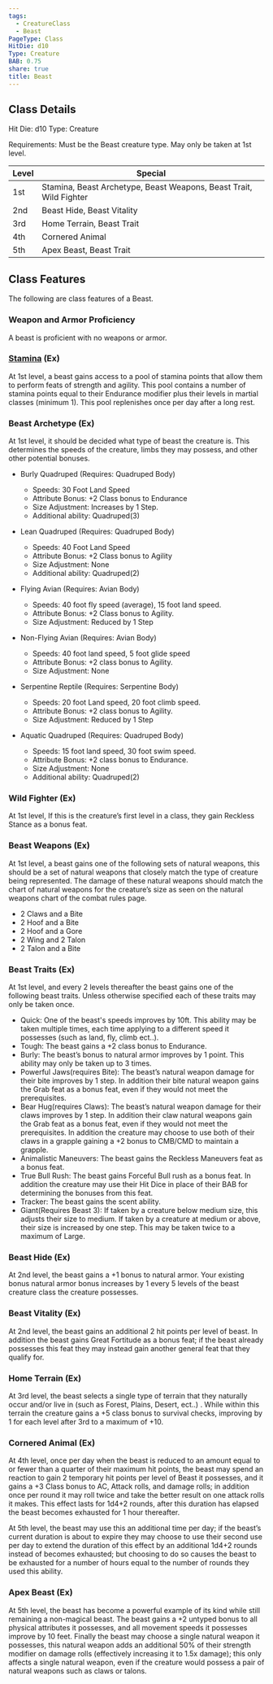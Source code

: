 ```yaml
---
tags:
  - CreatureClass
  - Beast
PageType: Class
HitDie: d10
Type: Creature
BAB: 0.75
share: true
title: Beast
---
```


## Class Details
Hit Die:  d10
Type: Creature

Requirements: Must be the Beast creature type. May only be taken at 1st level.

| Level | Special                                                            |
| ----- | ------------------------------------------------------------------ |
| 1st   | Stamina, Beast Archetype, Beast Weapons, Beast Trait, Wild Fighter |
| 2nd   | Beast Hide, Beast Vitality                                         |
| 3rd   | Home Terrain, Beast Trait                                          |
| 4th   | Cornered Animal                                                    |
| 5th   | Apex Beast, Beast Trait                                            |

## Class Features

The following are class features of a Beast.

### Weapon and Armor Proficiency

A beast is proficient with no weapons or armor.

<h3><a href="/NicheD20/Combat%20Rules/Combat%20Statistics/#stamina">Stamina</a> (Ex)</h3>

At 1st level, a beast gains access to a pool of stamina points that allow them to perform feats of strength and agility. This pool contains a number of stamina points equal to their Endurance modifier plus their levels in martial classes (minimum 1). This pool replenishes once per day after a long rest.

### Beast Archetype (Ex)

At 1st level, it should be decided what type of beast the creature is. This determines the speeds of the creature, limbs they may possess, and other other potential bonuses.

- Burly Quadruped (Requires: Quadruped Body)
    - Speeds: 30 Foot Land Speed
    - Attribute Bonus: +2 Class bonus to Endurance
    - Size Adjustment: Increases by 1 Step.
    - Additional ability: Quadruped(3)
- Lean Quadruped (Requires: Quadruped Body)
    - Speeds: 40 Foot Land Speed
    - Attribute Bonus: +2 Class bonus to Agility
    - Size Adjustment: None
    - Additional ability: Quadruped(2)

- Flying Avian (Requires: Avian Body)
    - Speeds: 40 foot fly speed (average), 15 foot land speed.
    - Attribute Bonus: +2 Class bonus to Agility.
    - Size Adjustment: Reduced by 1 Step
- Non-Flying Avian (Requires: Avian Body)
    - Speeds: 40 foot land speed, 5 foot glide speed
    - Attribute Bonus: +2 class bonus to Agility.
    - Size Adjustment: None
- Serpentine Reptile (Requires: Serpentine Body)
    - Speeds: 20 foot Land speed, 20 foot climb speed.
    - Attribute Bonus: +2 class bonus to Agility.
    - Size Adjustment: Reduced by 1 Step
- Aquatic Quadruped (Requires: Quadruped Body)
    - Speeds: 15 foot land speed, 30 foot swim speed.
    - Attribute Bonus: +2 class bonus to Endurance.
    - Size Adjustment: None
    - Additional ability: Quadruped(2)

### Wild Fighter (Ex)

At 1st level, If this is the creature’s first level in a class, they gain Reckless Stance as a bonus feat.

### Beast Weapons (Ex)

At 1st level, a beast gains one of the following sets of natural weapons, this should be a set of natural weapons that closely match the type of creature being represented. The damage of these natural weapons should match the chart of natural weapons for the creature’s size as seen on the natural weapons chart of the combat rules page.

- 2 Claws and a Bite
- 2 Hoof and a Bite
- 2 Hoof and a Gore
- 2 Wing and 2 Talon
- 2 Talon and a Bite

### Beast Traits (Ex)

At 1st level, and every 2 levels thereafter the beast gains one of the following beast traits. Unless otherwise specified each of these traits may only be taken once.

- Quick: One of the beast's speeds improves by 10ft. This ability may be taken multiple times, each time applying to a different speed it possesses (such as land, fly, climb ect..).
- Tough: The beast gains a +2 class bonus to Endurance.
- Burly: The beast’s bonus to natural armor improves by 1 point. This ability may only be taken up to 3 times.
- Powerful Jaws(requires Bite): The beast’s natural weapon damage for their bite improves by 1 step. In addition their bite natural weapon gains the Grab feat as a bonus feat, even if they would not meet the prerequisites.
- Bear Hug(requires Claws): The beast’s natural weapon damage for their claws improves by 1 step. In addition their claw natural weapons gain the Grab feat as a bonus feat, even if they would not meet the prerequisites. In addition the creature may choose to use both of their claws in a grapple gaining a +2 bonus to CMB/CMD to maintain a grapple.
- Animalistic Maneuvers: The beast gains the Reckless Maneuvers feat as a bonus feat.
- True Bull Rush: The beast gains Forceful Bull rush as a bonus feat. In addition the creature may use their Hit Dice in place of their BAB for determining the bonuses from this feat.
- Tracker: The beast gains the scent ability.
- Giant(Requires Beast 3): If taken by a creature below medium size, this adjusts their size to medium. If taken by a creature at medium or above, their size is increased by one step. This may be taken twice to a maximum of Large.

### Beast Hide (Ex)

At 2nd level, the beast gains a +1 bonus to natural armor. Your existing bonus natural armor bonus increases by 1 every 5 levels of the beast creature class the creature possesses.

### Beast Vitality (Ex)

At 2nd level, the beast gains an additional 2 hit points per level of beast. In addition the beast gains Great Fortitude as a bonus feat; if the beast already possesses this feat they may instead gain another general feat that they qualify for.

### Home Terrain (Ex)

At 3rd level, the beast selects a single type of terrain that they naturally occur and/or live in (such as Forest, Plains, Desert, ect..) . While within this terrain the creature gains a +5 class bonus to survival checks, improving by 1 for each level after 3rd to a maximum of +10.

### Cornered Animal (Ex)

At 4th level, once per day when the beast is reduced to an amount equal to or fewer than a quarter of their maximum hit points, the beast may spend an reaction to gain 2 temporary hit points per level of Beast it possesses, and it gains a +3 Class bonus to AC, Attack rolls, and damage rolls; in addition once per round it may roll twice and take the better result on one attack rolls it makes. This effect lasts for 1d4+2 rounds, after this duration has elapsed the beast becomes exhausted for 1 hour thereafter.

At 5th level, the beast may use this an additional time per day; if the beast’s current duration is about to expire they may choose to use their second use per day to extend the duration of this effect by an additional 1d4+2 rounds instead of becomes exhausted; but choosing to do so causes the beast to be exhausted for a number of hours equal to the number of rounds they used this ability.

### Apex Beast (Ex)

At 5th level, the beast has become a powerful example of its kind while still remaining a non-magical beast. The beast gains a +2 untyped bonus to all physical attributes it possesses, and all movement speeds it possesses improve by 10 feet. Finally the beast may choose a single natural weapon it possesses, this natural weapon adds an additional 50% of their strength modifier on damage rolls (effectively increasing it to 1.5x damage); this only affects a single natural weapon, even if the creature would possess a pair of natural weapons such as claws or talons.